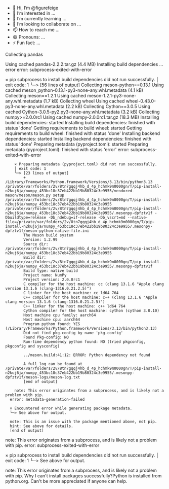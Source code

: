 - 👋 Hi, I’m @figurefeige
- 👀 I’m interested in ...
- 🌱 I’m currently learning ...
- 💞️ I’m looking to collaborate on ...
- 📫 How to reach me ...
- 😄 Pronouns: ...
- ⚡ Fun fact: ...

<!---
figurefeige/figurefeige is a ✨ special ✨ repository because its `README.md` (this file) appears on your GitHub profile.
You can click the Preview link to take a look at your changes.
--->Collecting pandas
  Using cached pandas-2.2.2.tar.gz (4.4 MB)
  Installing build dependencies ... error
  error: subprocess-exited-with-error
  
  × pip subprocess to install build dependencies did not run successfully.
  │ exit code: 1
  ╰─> [56 lines of output]
      Collecting meson-python==0.13.1
        Using cached meson_python-0.13.1-py3-none-any.whl.metadata (4.1 kB)
      Collecting meson==1.2.1
        Using cached meson-1.2.1-py3-none-any.whl.metadata (1.7 kB)
      Collecting wheel
        Using cached wheel-0.43.0-py3-none-any.whl.metadata (2.2 kB)
      Collecting Cython==3.0.5
        Using cached Cython-3.0.5-py2.py3-none-any.whl.metadata (3.2 kB)
      Collecting numpy>=2.0.0rc1
        Using cached numpy-2.0.0rc1.tar.gz (18.3 MB)
        Installing build dependencies: started
        Installing build dependencies: finished with status 'done'
        Getting requirements to build wheel: started
        Getting requirements to build wheel: finished with status 'done'
        Installing backend dependencies: started
        Installing backend dependencies: finished with status 'done'
        Preparing metadata (pyproject.toml): started
        Preparing metadata (pyproject.toml): finished with status 'error'
        error: subprocess-exited-with-error
      
        × Preparing metadata (pyproject.toml) did not run successfully.
        │ exit code: 1
        ╰─> [23 lines of output]
            + /Library/Frameworks/Python.framework/Versions/3.13/bin/python3.13 /private/var/folders/2v/8tn7gqqj4hb_d_4p_hchmk9m0000gn/T/pip-install-n2kuj6ja/numpy_453bc18c37eb422bb19b80324c3e9955/vendored-meson/meson/meson.py setup /private/var/folders/2v/8tn7gqqj4hb_d_4p_hchmk9m0000gn/T/pip-install-n2kuj6ja/numpy_453bc18c37eb422bb19b80324c3e9955 /private/var/folders/2v/8tn7gqqj4hb_d_4p_hchmk9m0000gn/T/pip-install-n2kuj6ja/numpy_453bc18c37eb422bb19b80324c3e9955/.mesonpy-dpfztv1f -Dbuildtype=release -Db_ndebug=if-release -Db_vscrt=md --native-file=/private/var/folders/2v/8tn7gqqj4hb_d_4p_hchmk9m0000gn/T/pip-install-n2kuj6ja/numpy_453bc18c37eb422bb19b80324c3e9955/.mesonpy-dpfztv1f/meson-python-native-file.ini
            The Meson build system
            Version: 1.2.99
            Source dir: /private/var/folders/2v/8tn7gqqj4hb_d_4p_hchmk9m0000gn/T/pip-install-n2kuj6ja/numpy_453bc18c37eb422bb19b80324c3e9955
            Build dir: /private/var/folders/2v/8tn7gqqj4hb_d_4p_hchmk9m0000gn/T/pip-install-n2kuj6ja/numpy_453bc18c37eb422bb19b80324c3e9955/.mesonpy-dpfztv1f
            Build type: native build
            Project name: NumPy
            Project version: 2.0.0rc1
            C compiler for the host machine: cc (clang 13.1.6 "Apple clang version 13.1.6 (clang-1316.0.21.2.5)")
            C linker for the host machine: cc ld64 764
            C++ compiler for the host machine: c++ (clang 13.1.6 "Apple clang version 13.1.6 (clang-1316.0.21.2.5)")
            C++ linker for the host machine: c++ ld64 764
            Cython compiler for the host machine: cython (cython 3.0.10)
            Host machine cpu family: aarch64
            Host machine cpu: aarch64
            Program python found: YES (/Library/Frameworks/Python.framework/Versions/3.13/bin/python3.13)
            Did not find pkg-config by name 'pkg-config'
            Found Pkg-config: NO
            Run-time dependency python found: NO (tried pkgconfig, pkgconfig and sysconfig)
      
            ../meson.build:41:12: ERROR: Python dependency not found
      
            A full log can be found at /private/var/folders/2v/8tn7gqqj4hb_d_4p_hchmk9m0000gn/T/pip-install-n2kuj6ja/numpy_453bc18c37eb422bb19b80324c3e9955/.mesonpy-dpfztv1f/meson-logs/meson-log.txt
            [end of output]
      
        note: This error originates from a subprocess, and is likely not a problem with pip.
      error: metadata-generation-failed
      
      × Encountered error while generating package metadata.
      ╰─> See above for output.
      
      note: This is an issue with the package mentioned above, not pip.
      hint: See above for details.
      [end of output]
  
  note: This error originates from a subprocess, and is likely not a problem with pip.
error: subprocess-exited-with-error

× pip subprocess to install build dependencies did not run successfully.
│ exit code: 1
╰─> See above for output.

note: This error originates from a subprocess, and is likely not a problem with pip.
Why I can't install packages successfully?Python is installed from python.org.
Can't be more appreciated if anyone can help.
